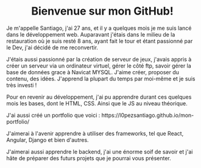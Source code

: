 <h1 align="center"> Bienvenue sur mon GitHub!</h1>

<p> Je m'appelle Santiago, j'ai 27 ans, et il y a quelques mois je me suis lancé dans le développement web.
Auparavant j'étais dans le milieu de la restauration où je suis resté 8 ans, ayant fait le tour et étant passionné par le Dev, j'ai décidé de me reconvertir.</p>

<p>J'étais aussi passionné par la création de serveur de jeux, j'avais appris à créer un serveur via un ordinateur virtuel, gérer le côté ftp, savoir gérer la base de données grace à Navicat MYSQL.
J'aime créer, proposer du contenu, des idées. J'apprend la plupart du temps par moi-même et je suis très investi ! </p>

<p> Pour en revenir au développement, j'ai pu apprendre durant ces quelques mois les bases, dont le HTML, CSS. Ainsi que le JS au niveau théorique. </p>
<p> J'ai aussi créé un portfolio que voici : https://l0pezsantiago.github.io/mon-portfolio/ </p>
<p>J'aimerai à l'avenir apprendre à utiliser des frameworks, tel que React, Angular, Django et bien d'autres.</p>

<p>J'aimerai aussi apprendre le backend, j'ai une énorme soif de savoir et j'ai hâte de préparer des futurs projets que je pourrai vous présenter.</p>
